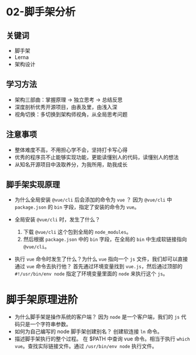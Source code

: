 # 02-脚手架分析

## 关键词
- 脚手架
- Lerna
- 架构设计

## 学习方法
- 架构三部曲：掌握原理 -> 独立思考 -> 总结反思
- 深度剖析优秀开源项目，由表及里，由浅入深
- 视角切换：多切换到架构师视角，从全局思考问题

## 注意事项
- 整体难度不高，不用担心学不会，坚持打卡写心得
- 优秀的程序员不止能够实现功能，更能读懂别人的代码，读懂别人的想法
- 从知名开源项目中汲取养分，为我所用，助我成长

## 脚手架实现原理
- 为什么全局安装 `@vue/cli` 后会添加的命令为 `vue` ？
因为 `@vue/cli` 中 `package.json` 的 `bin` 字段，指定了安装的命令为 `vue`。

- 全局安装 `@vue/cli` 时，发生了什么？
    1. 下载 `@vue/cli` 这个包到全局的 `node_modules`。
    2. 然后根据 `package.json` 中的 `bin` 字段，在全局的 `bin` 中生成软链接指向 `@vue/cli`。

- 执行 `vue` 命令时发生了什么？为什么 `vue` 指向一个 `js` 文件，我们却可以直接通过 `vue` 命令去执行他？
首先通过环境变量找到 `vue.js`，然后通过顶部的 `#!/usr/bin/env node` 指定了环境变量里面的 `node` 来执行这个 `js`。

# 脚手架原理进阶
- 为什么脚手架是操作系统的客户端？
因为 `node` 是一个客户端，我们的 `js` 代码只是一个字符串参数。
- 如何为自己编写的 node 脚手架创建别名？
创建软连接 `ln` 命令。
- 描述脚手架执行的整个过程。
在 $PATH 中查询 vue 命令。相当于执行 `which vue`。查找实际链接文件。通过 `/usr/bin/env node` 执行文件。

